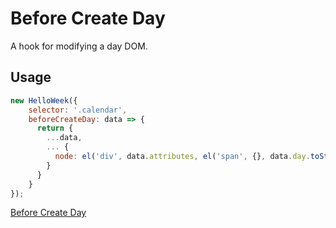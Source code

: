 # Before Create Day

A hook for modifying a day DOM.

## Usage

```js
new HelloWeek({
    selector: '.calendar',
    beforeCreateDay: data => {
      return { 
        ...data, 
        ... {
          node: el('div', data.attributes, el('span', {}, data.day.toString()))
        }
      }
    }
});
```

[Before Create Day](../demos/before-create-day.html ':include :type=iframe width=100% height=600px')
